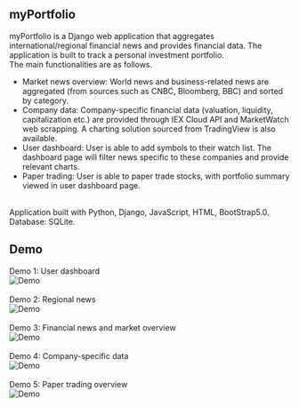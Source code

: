 ## myPortfolio
myPortfolio is a Django web application that aggregates international/regional financial news and provides financial data.
The application is built to track a personal investment portfolio.
<br>
The main functionalities are as follows.
- Market news overview: World news and business-related news are aggregated (from sources such as CNBC, Bloomberg, BBC) and sorted by category. 
- Company data: Company-specific financial data (valuation, liquidity, capitalization etc.) are provided through IEX Cloud API and MarketWatch web scrapping. A charting solution sourced from TradingView is also available.
- User dashboard: User is able to add symbols to their watch list. The dashboard page will filter news specific to these companies and provide relevant charts.
- Paper trading: User is able to paper trade stocks, with portfolio summary viewed in user dashboard page.
 <br>
Application built with Python, Django, JavaScript, HTML, BootStrap5.0. Database: SQLite.

## Demo
Demo 1: User dashboard
<br>
![Demo](Demo_1.gif)
<br><br>
Demo 2: Regional news 
<br>
![Demo](Demo_2.gif)
<br><br>
Demo 3: Financial news and market overview
<br>
![Demo](Demo_3.gif)
<br><br>
Demo 4: Company-specific data
<br>
![Demo](Demo_4.gif)
<br><br>
Demo 5: Paper trading overview
<br>
![Demo](Demo_5.gif)
<br><br>


